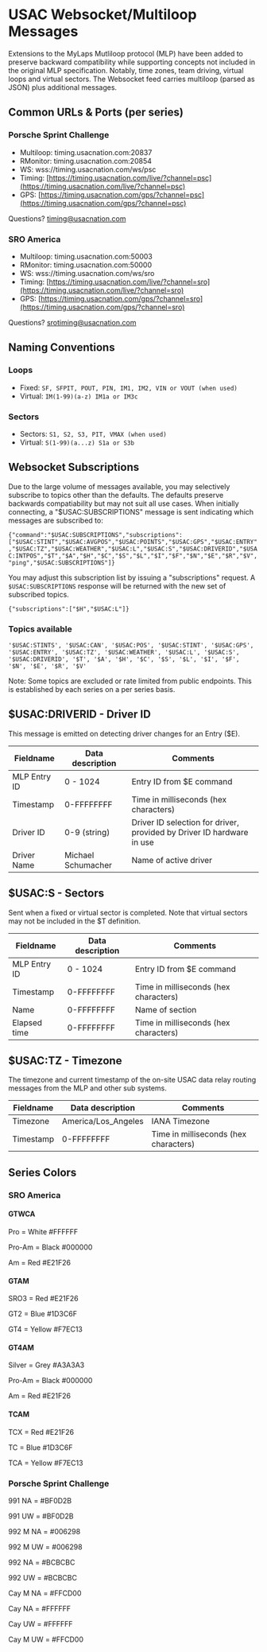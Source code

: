 # USAC Websocket/Multiloop Messages

Extensions to the MyLaps Mutliloop protocol (MLP) have been added to preserve backward compatibility while supporting concepts not included in the original MLP specification. Notably, time zones, team driving, virtual loops and virtual sectors. The Websocket feed carries multiloop (parsed as JSON) plus additional messages.

## Common URLs & Ports (per series)

### Porsche Sprint Challenge

- Multiloop: timing.usacnation.com:20837
- RMonitor: timing.usacnation.com:20854
- WS: wss://timing.usacnation.com/ws/psc
- Timing: [https://timing.usacnation.com/live/?channel=psc](https://timing.usacnation.com/live/?channel=psc)
- GPS: [https://timing.usacnation.com/gps/?channel=psc](https://timing.usacnation.com/gps/?channel=psc)

Questions? [timing@usacnation.com](timing@usacnation.com)

### SRO America

- Multiloop: timing.usacnation.com:50003
- RMonitor: timing.usacnation.com:50000
- WS: wss://timing.usacnation.com/ws/sro
- Timing: [https://timing.usacnation.com/live/?channel=sro](https://timing.usacnation.com/live/?channel=sro)
- GPS: [https://timing.usacnation.com/gps/?channel=sro](https://timing.usacnation.com/gps/?channel=sro)

Questions? [srotiming@usacnation.com](srotiming@usacnation.com)

## Naming Conventions

### Loops
- Fixed: `SF, SFPIT, POUT, PIN, IM1, IM2, VIN or VOUT (when used)`
- Virtual: `IM(1-99)(a-z) IM1a or IM3c`

### Sectors
- Sectors: `S1, S2, S3, PIT, VMAX (when used)`
- Virtual: `S(1-99)(a...z) S1a or S3b`

## Websocket Subscriptions
Due to the large volume of messages available, you may selectively subscribe to topics other than the defaults. The defaults preserve backwards compatiability but may not suit all use cases. When initially connecting, a "$USAC:SUBSCRIPTIONS" message is sent indicating which messages are subscribed to:

`{"command":"$USAC:SUBSCRIPTIONS","subscriptions":["$USAC:STINT","$USAC:AVGPOS","$USAC:POINTS","$USAC:GPS","$USAC:ENTRY","$USAC:TZ","$USAC:WEATHER","$USAC:L","$USAC:S","$USAC:DRIVERID","$USAC:INTPOS","$T","$A","$H","$C","$S","$L","$I","$F","$N","$E","$R","$V","ping","$USAC:SUBSCRIPTIONS"]}`

You may adjust this subscription list by issuing a "subscriptions" request. A `$USAC:SUBSCRIPTIONS` response will be returned with the new set of subscribed topics.

`{"subscriptions":["$H","$USAC:L"]}`

### Topics available
`'$USAC:STINTS', '$USAC:CAN', '$USAC:POS', '$USAC:STINT', '$USAC:GPS', '$USAC:ENTRY', '$USAC:TZ', '$USAC:WEATHER', '$USAC:L', '$USAC:S', '$USAC:DRIVERID', '$T', '$A', '$H', '$C', '$S', '$L', '$I', '$F', '$N', '$E', '$R', '$V'`

Note: Some topics are excluded or rate limited from public endpoints. This is established by each series on a per series basis.

## $USAC:DRIVERID - Driver ID
This message is emitted on detecting driver changes for an Entry ($E).

|Fieldname|Data description|Comments|
|-|-|-|
|MLP Entry ID|0 - 1024|Entry ID from $E command|
|Timestamp|0-FFFFFFFF|Time in milliseconds (hex characters)|
|Driver ID|0-9 (string) |Driver ID selection for driver, provided by Driver ID hardware in use|
|Driver Name|Michael Schumacher|Name of active driver|

## $USAC:S - Sectors
Sent when a fixed or virtual sector is completed. Note that virtual sectors may not be included in the $T definition.

|Fieldname|Data description|Comments|
|-|-|-|
|MLP Entry ID|0 - 1024|Entry ID from $E command|
|Timestamp|0-FFFFFFFF|Time in milliseconds (hex characters)|
|Name|0-FFFFFFFF|Name of section|
|Elapsed time|0-FFFFFFFF|Time in milliseconds (hex characters)|

## $USAC:TZ - Timezone
The timezone and current timestamp of the on-site USAC data relay routing messages from the MLP and other sub systems.

|Fieldname|Data description|Comments|
|-|-|-|
|Timezone|America/Los_Angeles|IANA Timezone|
|Timestamp|0-FFFFFFFF|Time in milliseconds (hex characters)|


## Series Colors

### SRO America

#### GTWCA

Pro = White #FFFFFF

Pro-Am = Black #000000

Am = Red #E21F26

#### GTAM

SRO3 = Red #E21F26

GT2 = Blue #1D3C6F

GT4 = Yellow #F7EC13

#### GT4AM

Silver = Grey #A3A3A3

Pro-Am = Black #000000

Am = Red #E21F26

#### TCAM

TCX = Red #E21F26

TC = Blue #1D3C6F

TCA = Yellow #F7EC13

### Porsche Sprint Challenge

991 NA = #BF0D2B

991 UW = #BF0D2B

992 M NA = #006298

992 M UW = #006298

992 NA = #BCBCBC

992 UW = #BCBCBC

Cay M NA = #FFCD00

Cay NA = #FFFFFF

Cay UW = #FFFFFF

Cay M UW = #FFCD00
